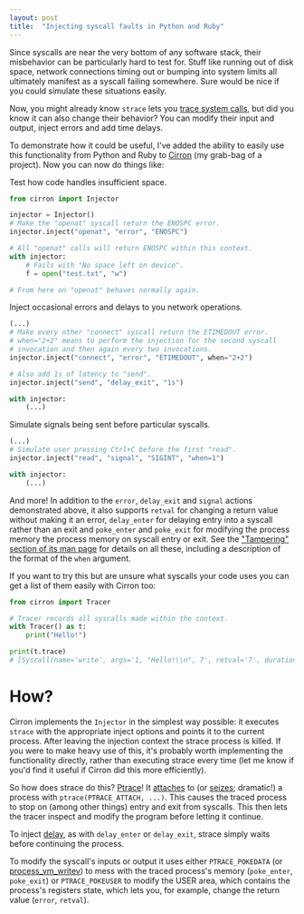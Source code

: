 ```yaml
---
layout: post
title:  "Injecting syscall faults in Python and Ruby"
---
```


Since syscalls are near the very bottom of any software stack, their misbehavior can be particularly hard to test for. Stuff like running out of disk space, network connections timing out or bumping into system limits all ultimately manifest as a syscall failing somewhere. Sure would be nice if you could simulate these situations easily.

Now, you might already know `strace` lets you [trace system calls](https://blog.mattstuchlik.com/2024/02/16/counting-syscalls-in-python.html), but did you know it can also change their behavior? You can modify their input and output, inject errors and add time delays.

To demonstrate how it could be useful, I've added the ability to easily use this functionality from Python and Ruby to [Cirron](https://github.com/s7nfo/Cirron) (my grab-bag of a project). Now you can now do things like:

Test how code handles insufficient space.

```python
from cirron import Injector

injector = Injector()
# Make the "openat" syscall return the ENOSPC error.
injector.inject("openat", "error", "ENOSPC")

# All "openat" calls will return ENOSPC within this context.
with injector:
    # Fails with "No space left on device".
    f = open("test.txt", "w")

# From here on "openat" behaves normally again.
```

Inject occasional errors and delays to you network operations.

```python
(...)
# Make every other "connect" syscall return the ETIMEDOUT error.
# when="2+2" means to perform the injection for the second syscall
# invocation and then again every two invocations.
injector.inject("connect", "error", "ETIMEDOUT", when="2+2")

# Also add 1s of latency to "send".
injector.inject("send", "delay_exit", "1s")

with injector:
    (...)
```

Simulate signals being sent before particular syscalls.
```python
(...)
# Simulate user pressing Ctrl+C before the first "read".
injector.inject("read", "signal", "SIGINT", "when=1") 

with injector:
    (...)
```

And more! In addition to the `error`, `delay_exit` and `signal` actions demonstrated above, it also supports `retval` for changing a return value without making it an error, `delay_enter` for delaying entry into a syscall rather than an exit and `poke_enter` and `poke_exit` for modifying the process memory the process memory on syscall entry or exit. See the ["Tampering" section of its man page](https://man7.org/linux/man-pages/man1/strace.1.html) for details on all these, including a description of the format of the `when` argument.

If you want to try this but are unsure what syscalls your code uses you can get a list of them easily with Cirron too:

```python
from cirron import Tracer

# Tracer records all syscalls made within the context.
with Tracer() as t:
    print("Hello!")

print(t.trace)
# [Syscall(name='write', args='1, "Hello!\\n", 7', retval='7', duration='0.000197', timestamp='1725900869.238673', pid='438862')]
```

# How?

Cirron implements the `Injector` in the simplest way possible: it executes `strace` with the appropriate inject options and points it to the current process. After leaving the injection context the strace process is killed. If you were to make heavy use of this, it's probably worth implementing the functionality directly, rather than executing strace every time (let me know if you'd find it useful if Cirron did this more efficiently).

So how does strace do this? [Ptrace](https://en.wikipedia.org/wiki/Ptrace)! It [attaches](https://github.com/strace/strace/blob/0f9f46096fa8da84e2e6a6646cd1e326bf7e83c7/src/strace.c#L1388) to (or [seizes](https://github.com/strace/strace/blob/0f9f46096fa8da84e2e6a6646cd1e326bf7e83c7/src/strace.c#L569); dramatic!) a process with `ptrace(PTRACE_ATTACH, ...)`. This causes the traced process to stop on (among other things) entry and exit from syscalls. This then lets the tracer inspect and modify the program before letting it continue.

To inject [delay](https://github.com/strace/strace/blob/0f9f46096fa8da84e2e6a6646cd1e326bf7e83c7/src/delay.c), as with `delay_enter` or `delay_exit`, strace simply waits before continuing the process.

To modify the syscall's inputs or output it uses either `PTRACE_POKEDATA` (or [process_vm_writev](https://linux.die.net/man/2/process_vm_writev)) to mess with the traced process's memory (`poke_enter`, `poke_exit`) or `PTRACE_POKEUSER` to modify the USER area, which contains the process's registers state, which lets you, for example, change the return value (`error`, `retval`).